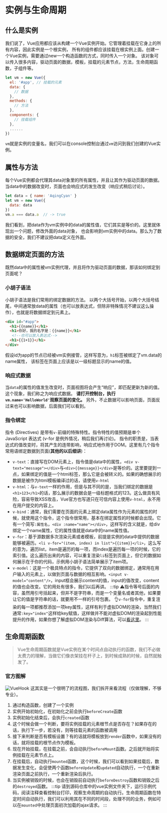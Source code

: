 # 实例与生命周期
## 什么是实例
我们说了，Vue应用都应该从构建一个Vue实例开始。它管理着挂载在它身上的所有内容，因此实例是一个根实例，
所有的组件都应该挂载在根实例上面。创建一个Vue实例，需要通过new一个构造函数的方式，同时传入一个对象。
该对象可以传入很多内容，驱动页面的数据，模板，挂载的元素节点，方法，生命周期函数，子组件等。
```js
let vm = new Vue({
  el: '#app', // 挂载的元素
  data: {
    // 数据
  },
  methods: {
    // 方法
  },
  components: {
    // 挂载组件
  },
  ......
})
```
`vm`就是实例的变量名，我们可以在console控制台通过`vm`访问到我们创建的Vue实例。
## 属性与方法
每个Vue实例都会代理其data对象里的所有属性，并且让其作为驱动页面的数据。当data中的数据改变时，页面也会响应式的发生改变（响应式稍后讨论）。
```js
let data = { name: 'AqingCyan' }
let vm = new Vue({ 
  data: data
})
vm.a === data.a  // -> true
```
我们看到，把data作为vm实例中的data的属性值，它们其实是等价的。这里就体现出一个问题，修改外面的data对象，
也会影响到vm实例中的data。那么为了数据的安全，我们不建议把data定义在外面。
## 数据绑定页面的方法
既然data中的属性被vm实例代理，并且将作为驱动页面的数据，那该如何绑定到页面呢？
### 小胡子语法
小胡子语法是我们常用的绑定数据的方法。
以两个大括号开始，以两个大括号结尾，中间通常放data的属性（也可以放表达式，但除非特殊情况不建议这么操作），也就是将数据绑定到元素上。
```html
<div id="#app">
  <h1>{{name}}</h1>
  <h1>你好，我的名字是：{{name}}</h1>
   <!--也可以放入表达式-->
  <h1>{{1+1}}</h1>
</div>
```
假设id为app的节点已经被vm实例接管，这样写意为，`h1`标签被绑定了vm.data的name属性，
该标签在页面上应该是以一级标题显示的name的值。
### 响应式数据
当`data`的属性的值发生改变时，页面视图将会产生“响应”，即匹配更新为新的值。这个现象，我们称之为响应式数据。
**请打开控制台，执行`vm.name='HelloWorld'`观察页面的变化。** 另外，不止数据可以影响页面，页面反过来也可以影响数据，后面我们可以看到。
### 指令绑定
指令 (Directives) 是带有`v-`前缀的特殊特性。指令特性的值预期是单个 JavaScript 表达式 (v-for 是例外情况，稍后我们再讨论)。
指令的职责是，当表达式的值改变时，将其产生的连带影响，响应式地作用于DOM。这里有几个指令常用语绑定数据到页面(**其他的以后细讲**)：
- `v-text`：直接写在DOM元素上，指令值是data中的属性，`<div v-text="message"></div>`与`<div>{{message}}</div>`是等价的。这里要提到一点，如果绑定的值是一个html标签，那么它是会被转义的。如果的确想展示的数据是被作为html模板编译过的话，请使用`v-html`
- `v-html`：与`v-text`一样的作用，但是与其不同的是，当我们绑定的数据是`<h1>123</h1>`的话，那么展示的数据会是一级标题格式的123。这么做具有风险，容易导致XSS攻击，Vue官方也写道只在可信内容上使用`v-html`，永不用在用户提交的内容上。
- `v-bind`：通常，我们需要在页面的元素上绑定data属性作为元素的属性的时候，就使用这个指令，这个指令很常用，基本在绑定属性的时候都会出现。它有一个简写`:属性名`，`<div :name="name"></div>`，这样写的含义就是，给div绑定一个name属性，它的属性值就是data中的name属性值。
- `v-for`：基于源数据多次渲染元素或者模板，前提是实例的data中提供的数据能够被遍历。`<li v-for="(item, index) in list">{{item}}</li>`，这么写的意为，遍历list，item是遍历的每一项，而index是遍历每一项的时候，它的索引值。这么遍历出来的内容，可以重复渲染`li`标签到页面上，但它的数据如何展示在于你的代码，示例用小胡子语法简单展示了item项。
- `v-model`：这是一个极具特点的指令，它提供了双向的数据绑定，通常用在用户输入的元素上，以做到页面与数据的相互影响。`<input v-model="content"/>`，input框会展示content的值，input的值改变，content的值也会改变。它的用处有很多，我们以后再讲。
:::tip
:warning:指令等号后面的内容，虽然用引号括起来，但并不是字符串，而是一个变量名或者其他，如果要让它的值是字符串的话，就要用不一样的引号包裹。
:ok_hand:`v-for`指令中，重复渲染的每一项都推荐添加一项key属性，这样有利于虚拟DOM的渲染，当然我们通常`:key="index"`这样给key赋值，这样做并不能对虚拟DOM的渲染起到性能提升的作用，如果你想了解虚拟DOM渲染与Diff算法，可以[看这里](#)。
:::
## 生命周期函数
> Vue生命周期函数就是Vue实例在某个时间点自动执行的函数，我们不必做太费力的理解，当做它们像衣架挂在杆子上，到时候成熟的时候，自然就触发了。
### 官方图解
![VueHook](https://cn.vuejs.org/images/lifecycle.png)
这其实是一个很明了的流程图，我们拆开来看流程（仅做理解，不够专业）。
1. 通过构造函数，创建了一个实例
2. 实例开始初始化，在初始化之前会执行`beforeCreate`函数
3. 实例初始化结束后，会执行`created`函数
4. 这个时候会做一个判断，要将实例挂载的元素根节点是否存在？如果存在的话，执行下一步，若没有，则等挂载元素的函数被调用
5. 接下来判断是否有模板设置？有的话就将模板放到`render`函数中，如果没有的话，就将挂载的根节点作为模板。
6. 现在开始挂载，在挂载之前，会自动执行`beforeMount`函数。之后就开始将实例挂载在元素节点上。
7. 在挂载后，自动执行`mounted`函数，这个时候，我们可以看到如果挂载后，数据发生变化，会促使两个函数`beforeUpdate`和`updated`自动执行，一个在重新渲染页面之前执行，一个重新渲染后执行。
8. 当实例被销毁的时候，也会在销毁前自动执行`beforeDestroy`函数和销毁之后的`destroyed`函数。
:::tip
请到源码仓库中的vue实例文件夹下，运行示例代码，阅读注释查看控制台打印，观察生命周期的自动执行。生命周期函数在特定时间自动执行，我们可以利用其在不同的时间段，处理不同的业务，例如可以在`mounted`中处理页面初次加载的ajax请求。
:::